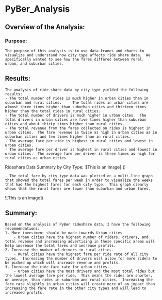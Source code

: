 # PyBer_Analysis

## Overview of the Analysis:

### Purpose:
	The purpose of this analysis is to use data frames and charts to visualize and understand how city type affects ride share data.  We specifically wanted to see how the fares differed between rural, urban, and suburban cities.

## Results:
	The analysis of ride share data by city type yielded the following results:
	- The total number of rides is much higher in urban cities than in suburban and rural cities.     The total rides in urban cities are almost three times higher than suburban cities and thirteen times higher than the total rides in rural cities.
	- The total number of drivers is much higher in urban cites.  The total drivers in urban cities are five times higher than suburban cities and about thirty times higher than rural cities.
	- The total revenue from the fares collected on rides is highest in urban cities.  The fare revenue is twice as high in urban cities as in suburban cities and ten times higher than in rural cities.
	- The average fare per ride is highest in rural cities and lowest in urban cities.
	- The average fare per driver is highest in rural cities and lowest in urban cities.  The average fare per driver is three times as high for rural cities as urban cities.

Rideshare Data Summary by City Type:
![This is an image] ()

	- The total fare by city type data was plotted on a multi-line graph that showed the total fares per week in order to visualize the weeks that had the highest fares for each city type.  This graph clearly shows that the rural fares are lower than suburban and urban fares.
![This is an image](
## Summary:
	Based on the analysis of PyBer rideshare data, I have the following recommendations:
	1. More investment should be made towards Urban cities
		- Urban cities have the highest number of riders, drivers, and total revenue and increasing advertising in these specific areas will help increase the total fares and increase profits.
	2. Increase the number of drivers in rural cities.
		- Rural cities have the highest fare per ride rate of all city types.  Increasing the number of drivers will allow for more riders to be picked up which will increase revenue and profits.
	3. Increase the ride fare rate for urban cities.
		- Urban cities have the most drivers and the most total rides but the lowest average fare per ride.  This means the rides are shorter, on average, than rides in suburban and rural cities.  Increasing the fare rate slightly in urban cities will create more of an impact than increasing the fare rate in the other city types and will lead to increased profits.
